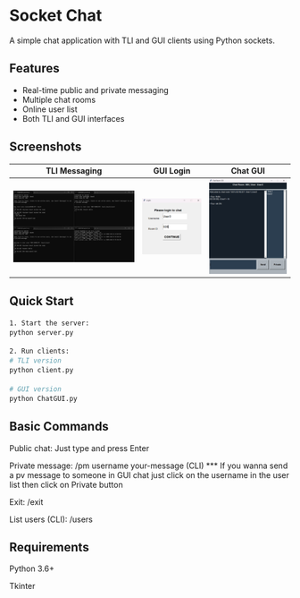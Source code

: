 # Socket Chat

A simple chat application with TLI and GUI clients using Python sockets.

## Features

- Real-time public and private messaging
- Multiple chat rooms
- Online user list
- Both TLI and GUI interfaces

## Screenshots

| TLI Messaging | GUI Login | Chat GUI |
|------------|------------|-------------------|
| ![TLI](image/tli.png) | ![GUI](image/gui_login.png) | ![PM](image/gui_chat.png) |

## Quick Start
```bash
1. Start the server:
python server.py

2. Run clients:
# TLI version
python client.py

# GUI version
python ChatGUI.py
```
## Basic Commands
Public chat: Just type and press Enter

Private message: /pm username your-message (CLI)   ***    If you wanna send a pv message to someone in GUI chat just click on the username in the user list then click on Private button

Exit: /exit

List users (CLI): /users

## Requirements
Python 3.6+

Tkinter
